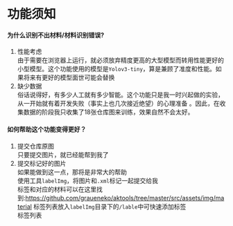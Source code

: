 # 功能须知
#### 为什么识别不出材料/材料识别错误?
1. 性能考虑<br>
  由于需要在浏览器上运行，就必须放弃精度更高的大型模型而转用性能更好的小型模型。这个功能使用的模型是`Yolov3-tiny`，算是兼顾了准度和性能。如果将来有更好的模型面世可能会替换
2. 缺少数据<br>
  俗话说得好，有多少人工就有多少智能。这个功能只是我一时兴起做的实验，从一开始就有着开发失败（事实上也几次接近绝望）的心理准备
  。因此，在收集数据的阶段我只收集了18张仓库图来训练，效果自然不会太好。
#### 如何帮助这个功能变得更好？
1. 提交仓库原图<br>
  只要提交图片，就已经能帮到我了
2. 提交标记好的图片<br>
  如果能做到这一点，那将是非常大的帮助<br>
  使用工具`labelImg`，将图片和`.xml`标记一起提交给我<br>
  标签和对应的材料可以在这里找到:https://github.com/graueneko/aktools/tree/master/src/assets/img/material<be>
  标签列表放入`labelImg`目录下的`/lable`中可快速添加标签<br>
  标签列表
